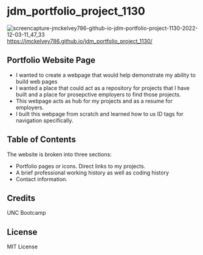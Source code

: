 # jdm_portfolio_project_1130
![screencapture-jmckelvey786-github-io-jdm-portfolio-project-1130-2022-12-03-11_47_33](https://user-images.githubusercontent.com/77301869/205453414-d87059ca-e6c0-4610-bfd0-a5ceb0c4523e.png)
https://jmckelvey786.github.io/jdm_portfolio_project_1130/

## Portfolio Website Page

- I wanted to create a webpage that would help demonstrate my ability to build web pages
- I wanted a place that could act as a repository for projects that I have built and a place for prosepctive employers to find those projects.
- This webpage acts as hub for my projects and as a resume for employers.
- I built this webpage from scratch and learned how to us ID tags for navigation specifically.

## Table of Contents 

The website is broken into three sections:
- Portfolio pages or icons. Direct links to my projects.
- A brief professional working history as well as coding history
- Contact information.


## Credits

UNC Bootcamp

## License

MIT License

